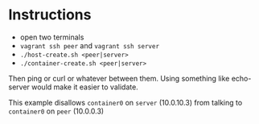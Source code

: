 # Instructions

* open two terminals
* `vagrant ssh peer` and `vagrant ssh server`
* `./host-create.sh <peer|server>`
* `./container-create.sh <peer|server>`

Then ping or curl or whatever between them. Using something like echo-server would make it easier to validate.

This example disallows `container0` on `server` (10.0.10.3) from talking to `container0` on `peer` (10.0.0.3)